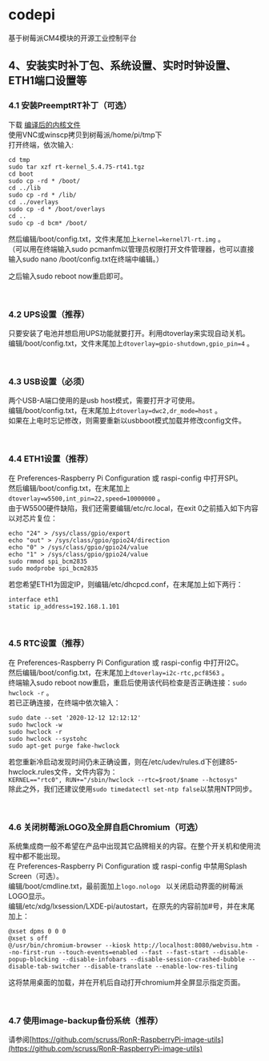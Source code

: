 # codepi  

基于树莓派CM4模块的开源工业控制平台 

## 4、安装实时补丁包、系统设置、实时时钟设置、ETH1端口设置等 

### 4.1 安装PreemptRT补丁（可选）

下载 [编译后的内核文件](https://github.com/feecat/codepi/blob/main/rt-kernel_5.4.75-rt41.tgz)  
使用VNC或winscp拷贝到树莓派/home/pi/tmp下  
打开终端，依次输入:  
```
cd tmp
sudo tar xzf rt-kernel_5.4.75-rt41.tgz
cd boot
sudo cp -rd * /boot/
cd ../lib
sudo cp -rd * /lib/
cd ../overlays
sudo cp -d * /boot/overlays
cd ..
sudo cp -d bcm* /boot/
```
然后编辑/boot/config.txt，文件末尾加上```kernel=kernel7l-rt.img``` 。  
（可以用在终端输入sudo pcmanfm以管理员权限打开文件管理器，也可以直接输入sudo nano /boot/config.txt在终端中编辑。）  

之后输入sudo reboot now重启即可。

</br>

### 4.2 UPS设置（推荐）

只要安装了电池并想启用UPS功能就要打开。利用dtoverlay来实现自动关机。  
编辑/boot/config.txt，文件末尾加上```dtoverlay=gpio-shutdown,gpio_pin=4``` 。

</br>

### 4.3 USB设置（必须）

两个USB-A端口使用的是usb host模式，需要打开才可使用。  
编辑/boot/config.txt，在末尾加上```dtoverlay=dwc2,dr_mode=host``` 。  
如果在上电时忘记修改，则需要重新以usbboot模式加载并修改config文件。

</br>

### 4.4 ETH1设置（推荐）

在 Preferences-Raspberry Pi Configuration 或 raspi-config 中打开SPI。  
然后编辑/boot/config.txt，在末尾加上```dtoverlay=w5500,int_pin=22,speed=10000000``` 。  
由于W5500硬件缺陷，我们还需要编辑/etc/rc.local，在exit 0之前插入如下内容以对芯片复位：  
```
echo "24" > /sys/class/gpio/export
echo "out" > /sys/class/gpio/gpio24/direction
echo "0" > /sys/class/gpio/gpio24/value
echo "1" > /sys/class/gpio/gpio24/value
sudo rmmod spi_bcm2835
sudo modprobe spi_bcm2835
```
若您希望ETH1为固定IP，则编辑/etc/dhcpcd.conf，在末尾加上如下两行：
```
interface eth1
static ip_address=192.168.1.101
```

</br>

### 4.5 RTC设置（推荐）

在 Preferences-Raspberry Pi Configuration 或 raspi-config 中打开I2C。  
然后编辑/boot/config.txt，在末尾加上```dtoverlay=i2c-rtc,pcf8563``` 。  
终端输入sudo reboot now重启，重启后使用该代码检查是否正确连接：```sudo hwclock -r``` 。  
若已正确连接，在终端中依次输入：  
```
sudo date --set '2020-12-12 12:12:12'
sudo hwclock -w
sudo hwclock -r
sudo hwclock --systohc
sudo apt-get purge fake-hwclock
```
若您重新冷启动发现时间仍未正确设置，则在/etc/udev/rules.d下创建85-hwclock.rules文件，文件内容为：  
```KERNEL=="rtc0", RUN+="/sbin/hwclock --rtc=$root/$name --hctosys"```  
除此之外，我们还建议使用```sudo timedatectl set-ntp false```以禁用NTP同步。  

</br>

### 4.6 关闭树莓派LOGO及全屏自启Chromium（可选）

系统集成商一般不希望在产品中出现其它品牌相关的内容。在整个开关机和使用流程中都不能出现。  
在 Preferences-Raspberry Pi Configuration 或 raspi-config 中禁用Splash Screen（可选）。  
编辑/boot/cmdline.txt，最前面加上```logo.nologo ``` 以关闭启动界面的树莓派LOGO显示。  
编辑/etc/xdg/lxsession/LXDE-pi/autostart，在原先的内容前加#号，并在末尾加上：  
```
@xset dpms 0 0 0
@xset s off
@/usr/bin/chromium-browser --kiosk http://localhost:8080/webvisu.htm --no-first-run --touch-events=enabled --fast --fast-start --disable-popup-blocking --disable-infobars --disable-session-crashed-bubble --disable-tab-switcher --disable-translate --enable-low-res-tiling
```
这将禁用桌面的加载，并在开机后自动打开chromium并全屏显示指定页面。

</br>

### 4.7 使用image-backup备份系统（推荐）

请参阅[https://github.com/scruss/RonR-RaspberryPi-image-utils](https://github.com/scruss/RonR-RaspberryPi-image-utils)

